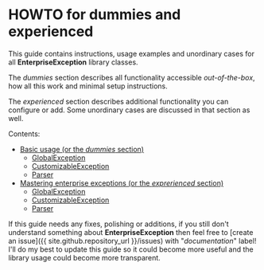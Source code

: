 # HOWTO for dummies and experienced

This guide contains instructions, usage examples and unordinary cases for all **EnterpriseException** library
classes.

The _dummies_ section describes all functionality accessible _out-of-the-box_, how all this work and minimal setup
instructions.

The _experienced_ section describes additional functionality you can configure or add. Some unordinary cases are
discussed in that section as well.

Contents:
- [Basic usage (or the _dummies_ section)](dummies/about.md)
    - [GlobalException](dummies/global-exception.md)
    - [CustomizableException](dummies/customizable-exception.md)
    - [Parser](dummies/parser.md)
- [Mastering enterprise exceptions (or the _exprerienced_ section)](experienced/about.md)
    - [GlobalException](experienced/global-exception.md)
    - [CustomizableException](experienced/customizable-exception.md)
    - [Parser](experienced/parser.md)

If this guide needs any fixes, polishing or additions, if you still don't understand something about
**EnterpriseException** then feel free to [create an issue]({{ site.github.repository_url }}/issues) with
"_documentation_" label! I'll do my best to update this guide so it could become more useful and the library usage
could become more transparent.
